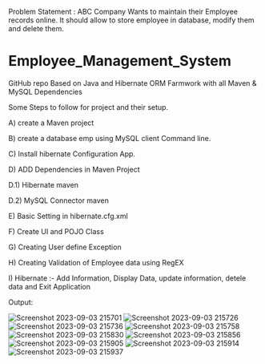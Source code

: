 Problem Statement : ABC Company Wants to maintain their Employee records online. It should allow to store employee in database, modify them and delete them. 
# Employee_Management_System
GitHub repo Based on Java and Hibernate ORM Farmwork with all Maven &amp; MySQL Dependencies

Some Steps to follow for project and their setup.

A) create a Maven project

B) create a database emp using MySQL client Command line.

C) Install hibernate Configuration App.

D) ADD Dependencies in Maven Project

  D.1) Hibernate maven 

  D.2) MySQL Connector maven
  
E) Basic Setting in hibernate.cfg.xml

F) Create UI and POJO Class

G) Creating User define Exception

H) Creating Validation of Employee data using RegEX

I) Hibernate :- Add Information, Display Data, update information, detele data and Exit Application

 Output:

![Screenshot 2023-09-03 215701](https://github.com/Varshil25/Employee_Management_System/assets/130171937/a4cc19da-7612-440d-9242-82ee595dd231)
![Screenshot 2023-09-03 215726](https://github.com/Varshil25/Employee_Management_System/assets/130171937/d3c5f607-eae1-4055-8043-1f491ade09d9)
![Screenshot 2023-09-03 215736](https://github.com/Varshil25/Employee_Management_System/assets/130171937/65684bc9-7730-41e4-8ba0-e3a393c5bcc3)
![Screenshot 2023-09-03 215758](https://github.com/Varshil25/Employee_Management_System/assets/130171937/f60525b0-71d0-40d0-9789-acbb0ed4333c)
![Screenshot 2023-09-03 215830](https://github.com/Varshil25/Employee_Management_System/assets/130171937/9473d86d-cf74-4a9d-b1f2-568640d0b151)
![Screenshot 2023-09-03 215856](https://github.com/Varshil25/Employee_Management_System/assets/130171937/17dfd5da-52f9-4d8c-9ca6-9cb6d326822e)
![Screenshot 2023-09-03 215905](https://github.com/Varshil25/Employee_Management_System/assets/130171937/4ba88d65-95c8-401a-8473-958d004c6215)
![Screenshot 2023-09-03 215914](https://github.com/Varshil25/Employee_Management_System/assets/130171937/6f5e5518-bb34-4444-abeb-c7609e1ac9d9)
![Screenshot 2023-09-03 215937](https://github.com/Varshil25/Employee_Management_System/assets/130171937/ec7b6de7-6ce2-4463-ad98-5acbcfd05deb)
